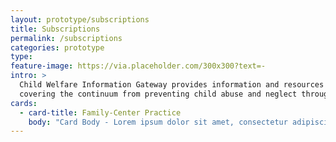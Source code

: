 ```yaml
---
layout: prototype/subscriptions
title: Subscriptions
permalink: /subscriptions
categories: prototype
type: 
feature-image: https://via.placeholder.com/300x300?text=-
intro: >
  Child Welfare Information Gateway provides information and resources on a wide range of child welfare topics,
  covering the continuum from preventing child abuse and neglect through adoption. To support professionals working with children and families involved with child welfare, we offer current information, research, statistics, best practices, and other materials on the topics listed below.
cards:
  - card-title: Family-Center Practice
    body: "Card Body - Lorem ipsum dolor sit amet, consectetur adipiscing elit, sed do eiusmod tempor incididunt ut labore et dolore magna aliqua. "
---
```

